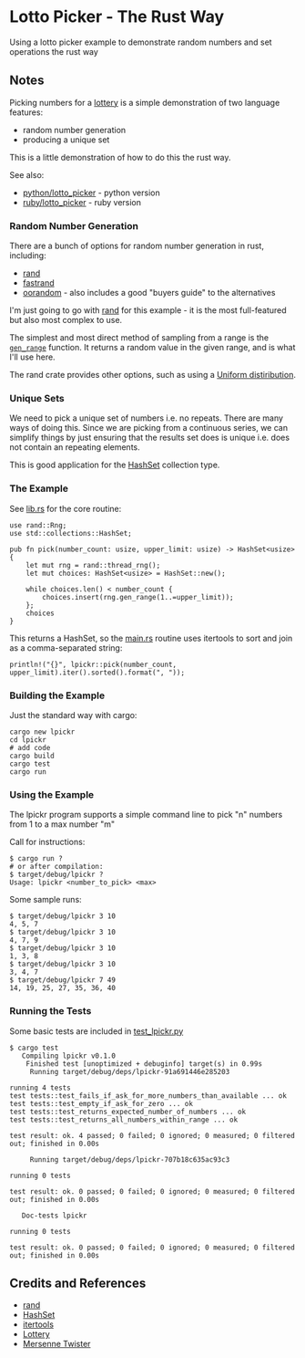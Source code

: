 # Lotto Picker - The Rust Way

Using a lotto picker example to demonstrate random numbers and set operations the rust way

## Notes

Picking numbers for a [lottery](https://en.wikipedia.org/wiki/Lottery)
is a simple demonstration of two language features:

* random number generation
* producing a unique set

This is a little demonstration of how to do this the rust way.

See also:

* [python/lotto_picker](../../python/lotto_picker) - python version
* [ruby/lotto_picker](../../ruby/lotto_picker) - ruby version

### Random Number Generation

There are a bunch of options for random number generation in rust, including:

* [rand](https://crates.io/crates/rand)
* [fastrand](https://crates.io/crates/fastrand)
* [oorandom](https://crates.io/crates/oorandom) - also includes a good "buyers guide" to the alternatives

I'm just going to go with [rand](https://crates.io/crates/rand) for this example -
it is the most full-featured but also most complex to use.

The simplest and most direct method of sampling from a range is the
[`gen_range`](https://rust-random.github.io/rand/rand/trait.Rng.html#method.gen_range) function.
It returns a random value in the given range, and is what I'll use here.

The rand crate provides other options, such as using a
[Uniform distiribution](https://rust-random.github.io/rand/rand/distributions/struct.Uniform.html).

### Unique Sets

We need to pick a unique set of numbers i.e. no repeats. There are many ways of doing this.
Since we are picking from a continuous series, we can simplify things by just ensuring that the results set
does is unique i.e. does not contain an repeating elements.

This is good application for the [HashSet](https://doc.rust-lang.org/std/collections/struct.HashSet.html) collection type.

### The Example

See [lib.rs](./lpickr/src/lib.rs) for the core routine:

    use rand::Rng;
    use std::collections::HashSet;

    pub fn pick(number_count: usize, upper_limit: usize) -> HashSet<usize> {
        let mut rng = rand::thread_rng();
        let mut choices: HashSet<usize> = HashSet::new();

        while choices.len() < number_count {
            choices.insert(rng.gen_range(1..=upper_limit));
        };
        choices
    }

This returns a HashSet, so the [main.rs](./lpickr/src/main.rs) routine
uses itertools to sort and join as a comma-separated string:

    println!("{}", lpickr::pick(number_count, upper_limit).iter().sorted().format(", "));

### Building the Example

Just the standard way with cargo:

    cargo new lpickr
    cd lpickr
    # add code
    cargo build
    cargo test
    cargo run

### Using the Example

The lpickr program supports a simple command line to pick "n" numbers from 1 to a max number "m"

Call for instructions:

    $ cargo run ?
    # or after compilation:
    $ target/debug/lpickr ?
    Usage: lpickr <number_to_pick> <max>

Some sample runs:

    $ target/debug/lpickr 3 10
    4, 5, 7
    $ target/debug/lpickr 3 10
    4, 7, 9
    $ target/debug/lpickr 3 10
    1, 3, 8
    $ target/debug/lpickr 3 10
    3, 4, 7
    $ target/debug/lpickr 7 49
    14, 19, 25, 27, 35, 36, 40

### Running the Tests

Some basic tests are included in [test_lpickr.py ](./test_lpickr.py )

    $ cargo test
       Compiling lpickr v0.1.0
        Finished test [unoptimized + debuginfo] target(s) in 0.99s
         Running target/debug/deps/lpickr-91a691446e285203

    running 4 tests
    test tests::test_fails_if_ask_for_more_numbers_than_available ... ok
    test tests::test_empty_if_ask_for_zero ... ok
    test tests::test_returns_expected_number_of_numbers ... ok
    test tests::test_returns_all_numbers_within_range ... ok

    test result: ok. 4 passed; 0 failed; 0 ignored; 0 measured; 0 filtered out; finished in 0.00s

         Running target/debug/deps/lpickr-707b18c635ac93c3

    running 0 tests

    test result: ok. 0 passed; 0 failed; 0 ignored; 0 measured; 0 filtered out; finished in 0.00s

       Doc-tests lpickr

    running 0 tests

    test result: ok. 0 passed; 0 failed; 0 ignored; 0 measured; 0 filtered out; finished in 0.00s

## Credits and References

* [rand](https://crates.io/crates/rand)
* [HashSet](https://doc.rust-lang.org/std/collections/struct.HashSet.html)
* [itertools](https://docs.rs/itertools/latest/itertools/)
* [Lottery](https://en.wikipedia.org/wiki/Lottery)
* [Mersenne Twister](https://en.wikipedia.org/wiki/Mersenne_Twister)

